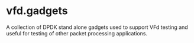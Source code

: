 # vfd.gadgets
A collection of DPDK stand alone gadgets used to support VFd testing and useful for testing of other packet processing applications.
